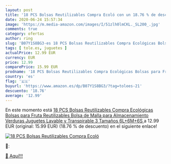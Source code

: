 ```yaml
---
layout: post
title: '18 PCS Bolsas Reutilizables Compra Ecoló con un 18.76 % de descuento'
date: 2020-06-24 15:57:34
image: 'https://m.media-amazon.com/images/I/51zlh0lmCKL._SL200_.jpg'
comments: true
category: ofertas
author: ring
slug: 'B07Y1S8BG3-es 18 PCS Bolsas Reutilizables Compra Ecológicas Bolsas para...'
tags: [ tole.es, juguetes ]
actualPrice: 12.99 EUR
currency: EUR
price: 12.99
comparePrice: 15.99 EUR
prodname: '18 PCS Bolsas Reutilizables Compra Ecológicas Bolsas para Fruta Reutilizables Bolsa de Malla para Almacenamiento Verduras Juguetes Lavable y Transpirable 3 Tamaños  6L+6M+6S '
country: 'es'
flag: '🇪🇸'
buyurl: 'https://www.amazon.es/dp/B07Y1S8BG3/?tag=tolees-21'
descuento: '18.76'
average: '12.99'
---
```


En este momento está [18 PCS Bolsas Reutilizables Compra Ecológicas Bolsas para Fruta Reutilizables Bolsa de Malla para Almacenamiento Verduras Juguetes Lavable y Transpirable 3 Tamaños  6L+6M+6S ](https://www.amazon.es/dp/B07Y1S8BG3/?tag=tolees-21) a 12.99 EUR (original: 15.99 EUR) (18.76 %  de descuento) en el siguiente enlace!

[![18 PCS Bolsas Reutilizables Compra Ecoló](https://m.media-amazon.com/images/I/51zlh0lmCKL._SL200_.jpg)](https://www.amazon.es/dp/B07Y1S8BG3/?tag=tolees-21)

🔎:


[🛒 Aquí!!!](https://www.amazon.es/dp/B07Y1S8BG3/?tag=tolees-21)
